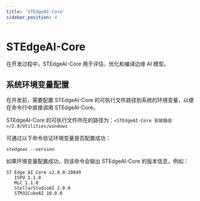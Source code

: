 ```yaml
---
title: 'STEdgeAI-Core'
sidebar_position: 4
---
```


# STEdgeAI-Core

在开发过程中，STEdgeAI-Core 用于评估、优化和编译边缘 AI 模型。

## 系统环境变量配置

在开发前，需要配置 STEdgeAI-Core 的可执行文件路径到系统的环境变量，以便在命令行中直接调用 STEdgeAI-Core。

STEdgeAI-Core 的可执行文件所在的路径为：`<STEdgeAI-Core 安装路径>/2.0/Utilities/windows`

可通过以下命令验证环境变量是否配置成功：

```shell
stedgeai --version
```

如果环境变量配置成功，则该命令会输出 STEdgeAI-Core 的版本信息，例如：

```shell
ST Edge AI Core v2.0.0-20049
   ISPU 1.1.0
   MLC 1.1.0
   StellarStudioAI 2.0.0
   STM32CubeAI 10.0.0
```